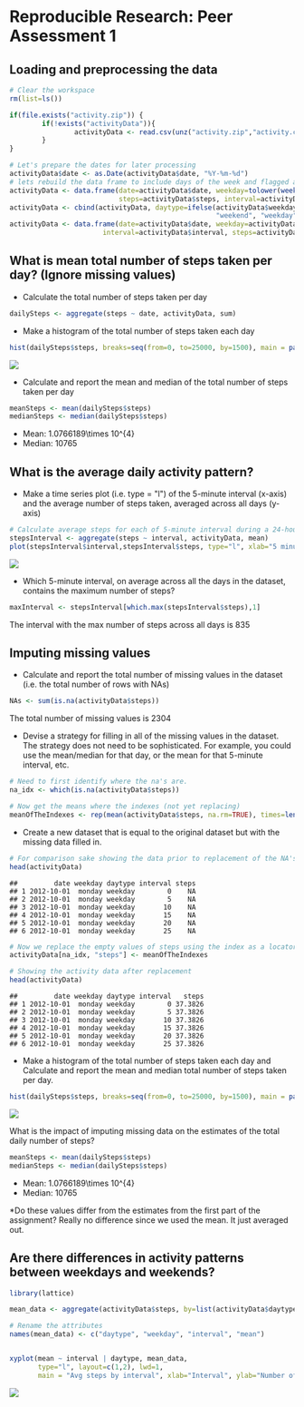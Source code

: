 # Reproducible Research: Peer Assessment 1


## Loading and preprocessing the data


```r
# Clear the workspace
rm(list=ls())

if(file.exists("activity.zip")) {
        if(!exists("activityData")){
                activityData <- read.csv(unz("activity.zip","activity.csv"))
        }
}

# Let's prepare the dates for later processing
activityData$date <- as.Date(activityData$date, "%Y-%m-%d")
# lets rebuild the data frame to include days of the week and flagged as weekday or weekend for later processing
activityData <- data.frame(date=activityData$date, weekday=tolower(weekdays(activityData$date)), 
                           steps=activityData$steps, interval=activityData$interval)
activityData <- cbind(activityData, daytype=ifelse(activityData$weekday == "saturday" | activityData$weekday == "sunday", 
                                                   "weekend", "weekday"))
activityData <- data.frame(date=activityData$date, weekday=activityData$weekday, daytype=activityData$daytype, 
                       interval=activityData$interval, steps=activityData$steps)
```



## What is mean total number of steps taken per day? (Ignore missing values)

* Calculate the total number of steps taken per day

```r
dailySteps <- aggregate(steps ~ date, activityData, sum)
```

* Make a histogram of the total number of steps taken each day

```r
hist(dailySteps$steps, breaks=seq(from=0, to=25000, by=1500), main = paste("Steps per day"), col="blue", xlab="Step Count")
```

![](PA1_template_files/figure-html/unnamed-chunk-3-1.png)<!-- -->

* Calculate and report the mean and median of the total number of steps taken per day

```r
meanSteps <- mean(dailySteps$steps)
medianSteps <- median(dailySteps$steps)
```

* Mean: 1.0766189\times 10^{4}
* Median:  10765



## What is the average daily activity pattern?

* Make a time series plot (i.e. type = "l") of the 5-minute interval (x-axis) and the average number of steps taken, averaged across all days (y-axis)

```r
# Calculate average steps for each of 5-minute interval during a 24-hour period
stepsInterval <- aggregate(steps ~ interval, activityData, mean)
plot(stepsInterval$interval,stepsInterval$steps, type="l", xlab="5 minute interval", ylab="Step count",main="Average Number of Steps by Interval")
```

![](PA1_template_files/figure-html/unnamed-chunk-5-1.png)<!-- -->

* Which 5-minute interval, on average across all the days in the dataset, contains the maximum number of steps?

```r
maxInterval <- stepsInterval[which.max(stepsInterval$steps),1]
```
The interval with the max number of steps across all days is 835



## Imputing missing values
* Calculate and report the total number of missing values in the dataset (i.e. the total number of rows with NAs)

```r
NAs <- sum(is.na(activityData$steps))
```
The total number of missing values is 2304

* Devise a strategy for filling in all of the missing values in the dataset. The strategy does not need to be sophisticated. For example, you could use the mean/median for that day, or the mean for that 5-minute interval, etc.

```r
# Need to first identify where the na's are.
na_idx <- which(is.na(activityData$steps))

# Now get the means where the indexes (not yet replacing)
meanOfTheIndexes <- rep(mean(activityData$steps, na.rm=TRUE), times=length(na_idx))
```

* Create a new dataset that is equal to the original dataset but with the missing data filled in.

```r
# For comparison sake showing the data prior to replacement of the NA's
head(activityData)
```

```
##         date weekday daytype interval steps
## 1 2012-10-01  monday weekday        0    NA
## 2 2012-10-01  monday weekday        5    NA
## 3 2012-10-01  monday weekday       10    NA
## 4 2012-10-01  monday weekday       15    NA
## 5 2012-10-01  monday weekday       20    NA
## 6 2012-10-01  monday weekday       25    NA
```


```r
# Now we replace the empty values of steps using the index as a locator and apply with the mean indexes
activityData[na_idx, "steps"] <- meanOfTheIndexes
```


```r
# Showing the activity data after replacement
head(activityData)
```

```
##         date weekday daytype interval   steps
## 1 2012-10-01  monday weekday        0 37.3826
## 2 2012-10-01  monday weekday        5 37.3826
## 3 2012-10-01  monday weekday       10 37.3826
## 4 2012-10-01  monday weekday       15 37.3826
## 5 2012-10-01  monday weekday       20 37.3826
## 6 2012-10-01  monday weekday       25 37.3826
```

* Make a histogram of the total number of steps taken each day and Calculate and report the mean and median total number of steps taken per day. 

```r
hist(dailySteps$steps, breaks=seq(from=0, to=25000, by=1500), main = paste("Steps per day (NA's replaced by mean)"), col="blue", xlab="Step Count")
```

![](PA1_template_files/figure-html/unnamed-chunk-12-1.png)<!-- -->

What is the impact of imputing missing data on the estimates of the total daily number of steps?

```r
meanSteps <- mean(dailySteps$steps)
medianSteps <- median(dailySteps$steps)
```
* Mean: 1.0766189\times 10^{4}
* Median:  10765

*Do these values differ from the estimates from the first part of the assignment? Really no difference since we used the mean.  It just averaged out.

## Are there differences in activity patterns between weekdays and weekends?

```r
library(lattice)

mean_data <- aggregate(activityData$steps, by=list(activityData$daytype, activityData$weekday, activityData$interval), mean)

# Rename the attributes
names(mean_data) <- c("daytype", "weekday", "interval", "mean")


xyplot(mean ~ interval | daytype, mean_data, 
       type="l", layout=c(1,2), lwd=1, 
       main = "Avg steps by interval", xlab="Interval", ylab="Number of steps")
```

![](PA1_template_files/figure-html/unnamed-chunk-14-1.png)<!-- -->
